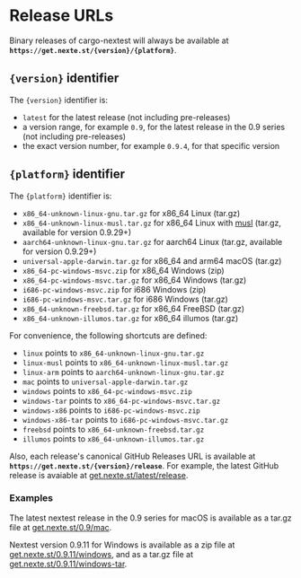 # Release URLs

Binary releases of cargo-nextest will always be available at **`https://get.nexte.st/{version}/{platform}`**.

## `{version}` identifier

The `{version}` identifier is:
* `latest` for the latest release (not including pre-releases)
* a version range, for example `0.9`, for the latest release in the 0.9 series (not including pre-releases)
* the exact version number, for example `0.9.4`, for that specific version

## `{platform}` identifier

The `{platform}` identifier is:
* `x86_64-unknown-linux-gnu.tar.gz` for x86_64 Linux (tar.gz)
* `x86_64-unknown-linux-musl.tar.gz` for x86_64 Linux with [musl](https://musl.libc.org/) (tar.gz, available for version 0.9.29+)
* `aarch64-unknown-linux-gnu.tar.gz` for aarch64 Linux (tar.gz, available for version 0.9.29+)
* `universal-apple-darwin.tar.gz` for x86_64 and arm64 macOS (tar.gz)
* `x86_64-pc-windows-msvc.zip` for x86_64 Windows (zip)
* `x86_64-pc-windows-msvc.tar.gz` for x86_64 Windows (tar.gz)
* `i686-pc-windows-msvc.zip` for i686 Windows (zip)
* `i686-pc-windows-msvc.tar.gz` for i686 Windows (tar.gz)
* `x86_64-unknown-freebsd.tar.gz` for x86_64 FreeBSD (tar.gz)
* `x86_64-unknown-illumos.tar.gz` for x86_64 illumos (tar.gz)

For convenience, the following shortcuts are defined:

* `linux` points to `x86_64-unknown-linux-gnu.tar.gz`
* `linux-musl` points to `x86_64-unknown-linux-musl.tar.gz`
* `linux-arm` points to `aarch64-unknown-linux-gnu.tar.gz`
* `mac` points to `universal-apple-darwin.tar.gz`
* `windows` points to `x86_64-pc-windows-msvc.zip`
* `windows-tar` points to `x86_64-pc-windows-msvc.tar.gz`
* `windows-x86` points to `i686-pc-windows-msvc.zip`
* `windows-x86-tar` points to `i686-pc-windows-msvc.tar.gz`
* `freebsd` points to `x86_64-unknown-freebsd.tar.gz`
* `illumos` points to `x86_64-unknown-illumos.tar.gz`

Also, each release's canonical GitHub Releases URL is available at **`https://get.nexte.st/{version}/release`**. For example, the latest GitHub release is avaiable at [get.nexte.st/latest/release](https://get.nexte.st/latest/release).

### Examples

The latest nextest release in the 0.9 series for macOS is available as a tar.gz file at [get.nexte.st/0.9/mac](https://get.nexte.st/0.9/mac).

Nextest version 0.9.11 for Windows is available as a zip file at [get.nexte.st/0.9.11/windows](https://get.nexte.st/0.9.11/windows), and as a tar.gz file at [get.nexte.st/0.9.11/windows-tar](https://get.nexte.st/0.9.11/windows-tar).
